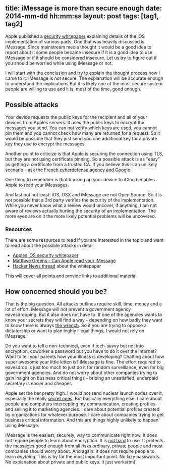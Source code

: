title: iMessage is more than secure enough
date: 2014-mm-dd hh:mm:ss
layout: post
tags: [tag1, tag2]
---
Apple published a [security whitepaper](http://images.apple.com/iphone/business/docs/iOS_Security_Feb14.pdf) explaining details of the iOS implementation of various parts. One that was heavily discussed is iMessage. Since mainstream media thought it would be a good idea to report about it some people became insecure if it is a good idea to use iMessage or if it should be considered insecure. Let us try to figure out if you should be worried while using iMessage or not.
<!--MORE-->

I will start with the conclusion and try to explain the thought process how I came to it. iMessage is not secure. The explanation will be accurate enough to understand the implications  But it is likely one of the most secure system people are willing to use and it is, most of the time, good enough.

## Possible attacks
Your device requests the public keys for the recipient and all of your devices from Apples servers. It uses the public keys to encrypt the messages you send. You can not verify which keys are used, you cannot pin them and you cannot check how many are returned for a request. So it would be possible that they just send you one additional key for a private key they use to encrypt the messages.

Another point to criticize is that Apple is securing the connection using TLS, but they are not using certificate pinning. So a possible attack is as "easy" as getting a certificate from a trusted CA. If you believe this is an unlikely scenario - ask the [French cyberdefense agency  and Google](http://arstechnica.com/security/2013/12/french-agency-caught-minting-ssl-certificates-impersonating-google/).

One thing to remember is that backing up your device to iCloud enables Apple to read your iMessages.

And last but not least: iOS, OSX and iMessage are not Open Source. So it is not possible that a 3rd party verifies the security of the implementation. While you never know what a review would uncover, if anything, I am not aware of reviews actually hurting the security of an implementation. The more eyes are on it the more likely potential problems will be uncovered.

### Resources
There are some resources to read if you are interested in the topic and want to read about the possible attacks in detail.

- [Apples iOS security whitepaper](http://images.apple.com/iphone/business/docs/iOS_Security_Feb14.pdf)
- [Matthwe Greens - Can Apple read your iMessage](http://blog.cryptographyengineering.com/2013/06/can-apple-read-your-imessages.html)
- [Hacker News thread](https://news.ycombinator.com/item?id=7315964) about the whitepaper

This will cover all points and provide links to additional material.

## How concerned should you be?
That is the big question. All attacks outlines require skill, time, money and a lot of effort. iMessage will not prevent a government agency eavesdropping. But it also does not have to. If one of the agencies wants to know your secrets they will find a way - depending on how badly they want to know there is always [the wrench](http://xkcd.com/538/). So if you are trying to oppose a dictatorship or want to plan highly illegal things, I would not rely on iMessage.

Do you want to tell a non-technical, even if tech-savvy but not into encryption, coworker a password but you have to do it over the Internet? Want to tell your parents how your illness is developing? Chatting about how super awesome your little kitten is? iMessage is fine. The effort required to eavesdrop is just too much to just do it for random surveillance, even for big government agencies. And do not worry about other companies trying to gain insight on business critical things - bribing an unsatisfied, underpaid secretary is easier and cheaper.

Apple set the bar pretty high. I would not send nuclear launch codes over it, especially the really [secret ones](http://arstechnica.com/tech-policy/2013/12/launch-code-for-us-nukes-was-00000000-for-20-years/). But basically everything else. I care about people and computers intercepting my communication, creating profiles and selling it to marketing agencies. I care about potential profiles created by organizations for whatever purpose. I care about companies trying to get business critical information. And this are things highly unlikely to happen using iMessage.

iMessage is the easiest, securely, way to communicate right now. It does not require people to learn about encryption. It is [not hard](http://screamingatmyscreen.com/2013/11/gnupg-is-still-too-hard-to-use/) to use. It protects the messages good enough from all risks ordinary, private people and most companies should worry about. And again: it does not require people to learn *anything*. This is by far the most important point. No lazy passwords. No explanation about private and public keys. It just works(tm).


